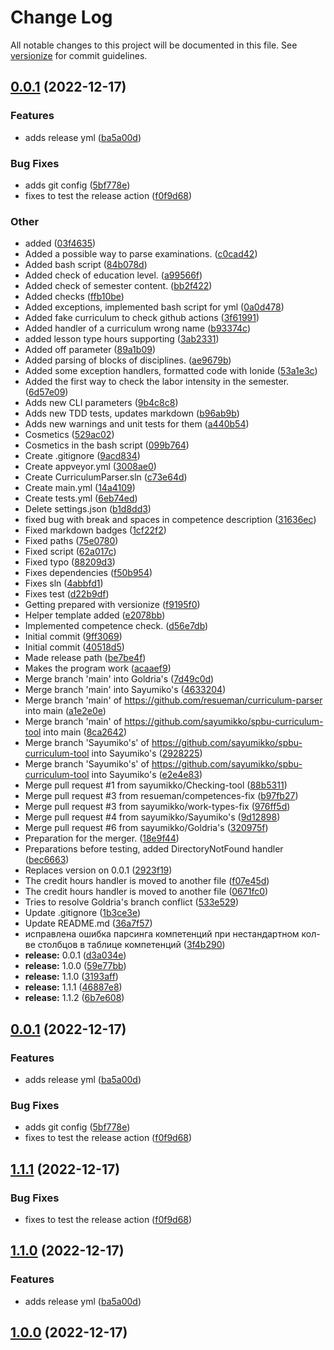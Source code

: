 # Change Log

All notable changes to this project will be documented in this file. See [versionize](https://github.com/versionize/versionize) for commit guidelines.

<a name="0.0.1"></a>
## [0.0.1](https://www.github.com/sayumikko/spbu-curriculum-tool/releases/tag/v0.0.1) (2022-12-17)

### Features

* adds release yml ([ba5a00d](https://www.github.com/sayumikko/spbu-curriculum-tool/commit/ba5a00deb7f85e32bd6a28e5ebbceee0afce0f69))

### Bug Fixes

* adds git config ([5bf778e](https://www.github.com/sayumikko/spbu-curriculum-tool/commit/5bf778e58f4b2398333c04314d5e0a067a424194))
* fixes to test the release action ([f0f9d68](https://www.github.com/sayumikko/spbu-curriculum-tool/commit/f0f9d68bb272fe04432f73cc8e4fead49e1e0474))

### Other

* added ([03f4635](https://www.github.com/sayumikko/spbu-curriculum-tool/commit/03f463577987f80c44dfa395b7b235af7c579492))
* Added a possible way to parse examinations. ([c0cad42](https://www.github.com/sayumikko/spbu-curriculum-tool/commit/c0cad42f3d794d7e9e6add76986f3ad594e899a4))
* Added bash script ([84b078d](https://www.github.com/sayumikko/spbu-curriculum-tool/commit/84b078d815cd6ac2a7ad7b8b8a575f95d3dade8e))
* Added check of education level. ([a99566f](https://www.github.com/sayumikko/spbu-curriculum-tool/commit/a99566f3fe4dc64fab521a60a6a15e678ce1740f))
* Added check of semester content. ([bb2f422](https://www.github.com/sayumikko/spbu-curriculum-tool/commit/bb2f42208cc09486abf1085b31ca38c1d719b64f))
* Added checks ([ffb10be](https://www.github.com/sayumikko/spbu-curriculum-tool/commit/ffb10be8dd816296b14ce50aaf295e30dce7fa4a))
* Added exceptions, implemented bash script for yml ([0a0d478](https://www.github.com/sayumikko/spbu-curriculum-tool/commit/0a0d4787f9221b98d18549e574b752ff036fc0be))
* Added fake curriculum to check github actions ([3f61991](https://www.github.com/sayumikko/spbu-curriculum-tool/commit/3f619913bda4dde164fa947e25a07db3b9097f76))
* Added handler of a curriculum wrong name ([b93374c](https://www.github.com/sayumikko/spbu-curriculum-tool/commit/b93374cdc2e03958281d5940824da936da3498b9))
* added lesson type hours supporting ([3ab2331](https://www.github.com/sayumikko/spbu-curriculum-tool/commit/3ab2331e0c69d484ecb31eac91c665e5707b3863))
* Added off parameter ([89a1b09](https://www.github.com/sayumikko/spbu-curriculum-tool/commit/89a1b09093f89ce4d0083853916f3c99aee421e8))
* Added parsing of blocks of disciplines. ([ae9679b](https://www.github.com/sayumikko/spbu-curriculum-tool/commit/ae9679b464cf92d34104a61d37ce6a5063a49030))
* Added some exception handlers, formatted code with Ionide ([53a1e3c](https://www.github.com/sayumikko/spbu-curriculum-tool/commit/53a1e3cffb573455973627b0b9002df3399cccbc))
* Added the first way to check the labor intensity in the semester. ([6d57e09](https://www.github.com/sayumikko/spbu-curriculum-tool/commit/6d57e097675f7b6813cbc7ade7950fe70599b259))
* Adds new CLI parameters ([9b4c8c8](https://www.github.com/sayumikko/spbu-curriculum-tool/commit/9b4c8c809d6f96b0ed8b7a5e64de06897f64f397))
* Adds new TDD tests, updates markdown ([b96ab9b](https://www.github.com/sayumikko/spbu-curriculum-tool/commit/b96ab9b15cd15424c0735bbea1ccdce91bbe774a))
* Adds new warnings and unit tests for them ([a440b54](https://www.github.com/sayumikko/spbu-curriculum-tool/commit/a440b54c289f0970f2f69e12b54b5f92c95f6d71))
* Cosmetics ([529ac02](https://www.github.com/sayumikko/spbu-curriculum-tool/commit/529ac02c4a8e3b5943ccaa3502e08838dba9c2ed))
* Cosmetics in the bash script ([099b764](https://www.github.com/sayumikko/spbu-curriculum-tool/commit/099b7644a652253eacefce05a3fba388f64590fd))
* Create .gitignore ([9acd834](https://www.github.com/sayumikko/spbu-curriculum-tool/commit/9acd83412dea7f4a6392066bb6c261ed4f370fdf))
* Create appveyor.yml ([3008ae0](https://www.github.com/sayumikko/spbu-curriculum-tool/commit/3008ae0c7369c8e8bbc67a76a9945b9815f18ca0))
* Create CurriculumParser.sln ([c73e64d](https://www.github.com/sayumikko/spbu-curriculum-tool/commit/c73e64d18b6558c875e1a141ff4c8d23d478abc8))
* Create main.yml ([14a4109](https://www.github.com/sayumikko/spbu-curriculum-tool/commit/14a4109b1ae4e403d10dcafc5a3c759ce08c0a55))
* Create tests.yml ([6eb74ed](https://www.github.com/sayumikko/spbu-curriculum-tool/commit/6eb74edc61b440db895dcf0504890cd351626c32))
* Delete settings.json ([b1d8dd3](https://www.github.com/sayumikko/spbu-curriculum-tool/commit/b1d8dd39b330c2770298dee116ed8219313a9bb1))
* fixed bug with break and spaces in competence description ([31636ec](https://www.github.com/sayumikko/spbu-curriculum-tool/commit/31636ecdd8e3f1f8cb3b1523a3e2ee9d9e0994ee))
* Fixed markdown badges ([1cf22f2](https://www.github.com/sayumikko/spbu-curriculum-tool/commit/1cf22f2cc7aee733296e5b22985db43d16a188fc))
* Fixed paths ([75e0780](https://www.github.com/sayumikko/spbu-curriculum-tool/commit/75e0780d789a9a60a591f90cf25ce91cdb00e012))
* Fixed script ([62a017c](https://www.github.com/sayumikko/spbu-curriculum-tool/commit/62a017cb5af1b0770a0e0c382c015411ca8935cf))
* Fixed typo ([88209d3](https://www.github.com/sayumikko/spbu-curriculum-tool/commit/88209d39f8f0b889d9f8be9c84e45fcb9cd56f23))
* Fixes dependencies ([f50b954](https://www.github.com/sayumikko/spbu-curriculum-tool/commit/f50b954b985fa45c0f4b764dbac5ca46fafb9c42))
* Fixes sln ([4abbfd1](https://www.github.com/sayumikko/spbu-curriculum-tool/commit/4abbfd150c6d9bca3fc7cf096737ac9962f74fb5))
* Fixes test ([d22b9df](https://www.github.com/sayumikko/spbu-curriculum-tool/commit/d22b9df2ddd9593e254746d8c95d00f4b7242a6e))
* Getting prepared with versionize ([f9195f0](https://www.github.com/sayumikko/spbu-curriculum-tool/commit/f9195f0bb83cb8ec1c95d6c7e39eb35425480a22))
* Helper template added ([e2078bb](https://www.github.com/sayumikko/spbu-curriculum-tool/commit/e2078bb37448784fd5c2b84bc4605a15fb63f273))
* Implemented competence check. ([d56e7db](https://www.github.com/sayumikko/spbu-curriculum-tool/commit/d56e7dbaea3e8b43c1c681f10c6609f82f5e76a2))
* Initial commit ([9ff3069](https://www.github.com/sayumikko/spbu-curriculum-tool/commit/9ff3069cc572e163d65d66e39e00c33b6244efce))
* Initial commit ([40518d5](https://www.github.com/sayumikko/spbu-curriculum-tool/commit/40518d58fd6b117f30f5d6839ecfbe6b32ec3ed5))
* Made release path ([be7be4f](https://www.github.com/sayumikko/spbu-curriculum-tool/commit/be7be4fc60f2ff0b18652023cd15cee251de930c))
* Makes the program work ([acaaef9](https://www.github.com/sayumikko/spbu-curriculum-tool/commit/acaaef91b75a3a41548e5b5aa7aff7665035f1b1))
* Merge branch 'main' into Goldria's ([7d49c0d](https://www.github.com/sayumikko/spbu-curriculum-tool/commit/7d49c0d96eed36a54221796469777db5a495ca15))
* Merge branch 'main' into Sayumiko's ([4633204](https://www.github.com/sayumikko/spbu-curriculum-tool/commit/463320445f44c5aeb0789b648ce983e1c722303f))
* Merge branch 'main' of https://github.com/resueman/curriculum-parser into main ([a1e2e0e](https://www.github.com/sayumikko/spbu-curriculum-tool/commit/a1e2e0eb30bbc2aa8a1f1d091c2b46d60b5b1fd9))
* Merge branch 'main' of https://github.com/sayumikko/spbu-curriculum-tool into main ([8ca2642](https://www.github.com/sayumikko/spbu-curriculum-tool/commit/8ca2642ac73932f589c498fd169d897e2e1362db))
* Merge branch 'Sayumiko's' of https://github.com/sayumikko/spbu-curriculum-tool into Sayumiko's ([2928225](https://www.github.com/sayumikko/spbu-curriculum-tool/commit/2928225c8ef53423db497a5449d47c7ad0f52486))
* Merge branch 'Sayumiko's' of https://github.com/sayumikko/spbu-curriculum-tool into Sayumiko's ([e2e4e83](https://www.github.com/sayumikko/spbu-curriculum-tool/commit/e2e4e83f97a06da35c86ff41738cb0a57f7a7dcc))
* Merge pull request #1 from sayumikko/Checking-tool ([88b5311](https://www.github.com/sayumikko/spbu-curriculum-tool/commit/88b53113ed3dafde1c0b7a2478488c413b9479d3))
* Merge pull request #3 from resueman/competences-fix ([b97fb27](https://www.github.com/sayumikko/spbu-curriculum-tool/commit/b97fb2708e9221154c74305d12e2a6575c880533))
* Merge pull request #3 from sayumikko/work-types-fix ([976ff5d](https://www.github.com/sayumikko/spbu-curriculum-tool/commit/976ff5de8e017382205f7429050935d123047310))
* Merge pull request #4 from sayumikko/Sayumiko's ([9d12898](https://www.github.com/sayumikko/spbu-curriculum-tool/commit/9d12898b00fd5626391ca9ec947dd3cba2f8f017))
* Merge pull request #6 from sayumikko/Goldria's ([320975f](https://www.github.com/sayumikko/spbu-curriculum-tool/commit/320975fbed15d413ca43271ea811d519f2f20ae3))
* Preparation for the merger. ([18e9f44](https://www.github.com/sayumikko/spbu-curriculum-tool/commit/18e9f44f63d94e640bfbe36ea5418366a11124cc))
* Preparations before testing, added DirectoryNotFound handler ([bec6663](https://www.github.com/sayumikko/spbu-curriculum-tool/commit/bec6663bce638e2f7d23dcb47de69672a8c629a3))
* Replaces version on 0.0.1 ([2923f19](https://www.github.com/sayumikko/spbu-curriculum-tool/commit/2923f191d395e8ed70a83952199bce91de74d013))
* The credit hours handler is moved to another file ([f07e45d](https://www.github.com/sayumikko/spbu-curriculum-tool/commit/f07e45d099a3525fb3b5a60cf51997531e55e099))
* The credit hours handler is moved to another file ([0671fc0](https://www.github.com/sayumikko/spbu-curriculum-tool/commit/0671fc0ebb84fef0fb7312c1edcf35202a3dbf9c))
* Tries to resolve Goldria's branch conflict ([533e529](https://www.github.com/sayumikko/spbu-curriculum-tool/commit/533e529cfab17769889e8413d127db4f608c5e6f))
* Update .gitignore ([1b3ce3e](https://www.github.com/sayumikko/spbu-curriculum-tool/commit/1b3ce3e5211c18d54d1ef62411c36cc0cc070046))
* Update README.md ([36a7f57](https://www.github.com/sayumikko/spbu-curriculum-tool/commit/36a7f576ee9b5819fe53f3e0b35b29c9d4eae5ad))
* исправлена ошибка парсинга компетенций при нестандартном кол-ве столбцов в таблице компетенций ([3f4b290](https://www.github.com/sayumikko/spbu-curriculum-tool/commit/3f4b290e403e4497a5a1ba7914bcaae7d03e3e49))
* **release:** 0.0.1 ([d3a034e](https://www.github.com/sayumikko/spbu-curriculum-tool/commit/d3a034ea926c69fa6d15c996404730c2ac1b85d7))
* **release:** 1.0.0 ([59e77bb](https://www.github.com/sayumikko/spbu-curriculum-tool/commit/59e77bbc2b510d71dbc8d0c8f27558847b0d8523))
* **release:** 1.1.0 ([3193aff](https://www.github.com/sayumikko/spbu-curriculum-tool/commit/3193affd32432bc8f5ec2e3e7b47f717d7d659ab))
* **release:** 1.1.1 ([46887e8](https://www.github.com/sayumikko/spbu-curriculum-tool/commit/46887e86756d7678083a03452eb13b413c1d7955))
* **release:** 1.1.2 ([6b7e608](https://www.github.com/sayumikko/spbu-curriculum-tool/commit/6b7e6086b3eff3cb13b64a9132a31dab73b208a7))

<a name="0.0.1"></a>
## [0.0.1](https://www.github.com/sayumikko/spbu-curriculum-tool/releases/tag/v0.0.1) (2022-12-17)

### Features

* adds release yml ([ba5a00d](https://www.github.com/sayumikko/spbu-curriculum-tool/commit/ba5a00deb7f85e32bd6a28e5ebbceee0afce0f69))

### Bug Fixes

* adds git config ([5bf778e](https://www.github.com/sayumikko/spbu-curriculum-tool/commit/5bf778e58f4b2398333c04314d5e0a067a424194))
* fixes to test the release action ([f0f9d68](https://www.github.com/sayumikko/spbu-curriculum-tool/commit/f0f9d68bb272fe04432f73cc8e4fead49e1e0474))

<a name="1.1.1"></a>
## [1.1.1](https://www.github.com/sayumikko/spbu-curriculum-tool/releases/tag/v1.1.1) (2022-12-17)

### Bug Fixes

* fixes to test the release action ([f0f9d68](https://www.github.com/sayumikko/spbu-curriculum-tool/commit/f0f9d68bb272fe04432f73cc8e4fead49e1e0474))

<a name="1.1.0"></a>
## [1.1.0](https://www.github.com/sayumikko/spbu-curriculum-tool/releases/tag/v1.1.0) (2022-12-17)

### Features

* adds release yml ([ba5a00d](https://www.github.com/sayumikko/spbu-curriculum-tool/commit/ba5a00deb7f85e32bd6a28e5ebbceee0afce0f69))

<a name="1.0.0"></a>
## [1.0.0](https://www.github.com/sayumikko/spbu-curriculum-tool/releases/tag/v1.0.0) (2022-12-17)

